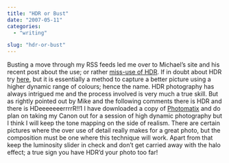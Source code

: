 ```yaml
---
title: "HDR or Bust"
date: "2007-05-11"
categories: 
  - "writing"

slug: "hdr-or-bust"
---
```


Busting a move through my RSS feeds led me over to Michael’s site and his recent post about the use; or rather [miss-use of HDR](https://binarybonsai.com/archives/2007/05/11/hdr-photos-on-flickr/). If in doubt about HDR try [here](https://tutorialblog.org/hdr-tutorials-roundup/), but it is essentially a method to capture a better picture using a higher dynamic range of colours; hence the name. HDR photography has always intrigued me and the process involved is very much a true skill. But as rightly pointed out by Mike and the following comments there is HDR and there is HDeeeeeeerrrrR!!1 I have downloaded a copy of [Photomatix](https://www.hdrsoft.com/) and do plan on taking my Canon out for a session of high dynamic photography but I think I will keep the tone mapping on the side of realism. There are certain pictures where the over use of detail really makes for a great photo, but the composition must be one where this technique will work. Apart from that keep the luminosity slider in check and don’t get carried away with the halo effect; a true sign you have HDR’d your photo too far!
